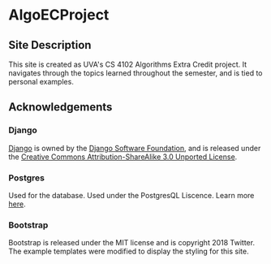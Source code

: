 # AlgoECProject
## Site Description
This site is created as UVA's CS 4102 Algorithms Extra Credit project. It navigates through the topics learned throughout the semester, and is tied to personal examples.

## Acknowledgements 
### Django
[Django](https://www.djangoproject.com/start/overview/) is owned by the [Django Software Foundation](https://www.djangoproject.com/foundation/), and is released under the [Creative Commons Attribution-ShareAlike 3.0 Unported License](https://creativecommons.org/licenses/by-sa/3.0/).

### Postgres
Used for the database. Used under the PostgresQL Liscence. Learn more [here](https://www.postgresql.org/about/licence/).

### Bootstrap
Bootstrap is released under the MIT license and is copyright 2018 Twitter. The example templates were modified to display the styling for this site.
